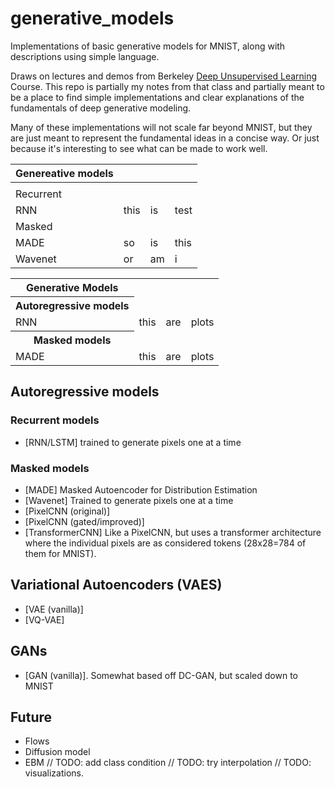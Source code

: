 # generative_models

Implementations of basic generative models for MNIST, along with descriptions using simple language.

Draws on lectures and demos from Berkeley [Deep Unsupervised Learning](https://sites.google.com/view/berkeley-cs294-158-sp20/) Course.
This repo is partially my notes from that class and partially meant to be a place to find simple implementations and clear explanations
of the fundamentals of deep generative modeling.

Many of these implementations will not scale far beyond MNIST, but they are just meant to represent the fundamental ideas
in a concise way. Or just because it's interesting to see what can be made to work well.

| Genereative models |  |  |  |
|-|-|-|-|
|  |  |  |  |
| Recurrent ||||
| RNN | this  | is | test |
| Masked |  |  |  |
| MADE | so | is | this |
| Wavenet | or | am | i |

<table style="width:100%">
  <tr>
    <th>Generative Models</th>
  </tr>
  <tr>
    <th>Autoregressive models</td>
  </tr>
  <tr>
    <td>RNN</td>
    <td>this</td>
    <td>are</td>
    <td>plots</td>
  </tr>
  <tr>
    <th>Masked models</td>
  </tr>
  <tr>
    <td>MADE</td>
    <td>this</td>
    <td>are</td>
    <td>plots</td>
  </tr>
</table>

## Autoregressive models

### Recurrent models
- [RNN/LSTM] trained to generate pixels one at a time

### Masked models
- [MADE] Masked Autoencoder for Distribution Estimation
- [Wavenet] Trained to generate pixels one at a time
- [PixelCNN (original)]
- [PixelCNN (gated/improved)]
- [TransformerCNN] Like a PixelCNN, but uses a transformer architecture where the individual pixels are as considered tokens (28x28=784 of them for MNIST).

## Variational Autoencoders (VAES)

- [VAE (vanilla)]
- [VQ-VAE]

## GANs
- [GAN (vanilla)]. Somewhat based off DC-GAN, but scaled down to MNIST

## Future
- Flows
- Diffusion model
- EBM
// TODO: add class condition
// TODO: try interpolation
// TODO: visualizations.
